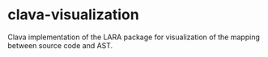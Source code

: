 # clava-visualization
Clava implementation of the LARA package for visualization of the mapping between source code and AST.
